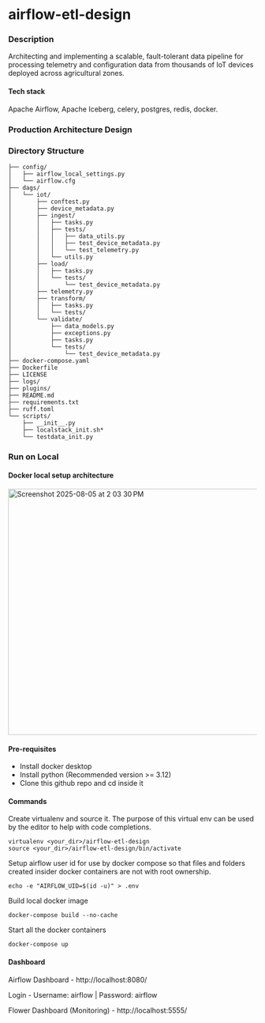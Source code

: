 # airflow-etl-design

### Description

Architecting and implementing a scalable,
fault-tolerant data pipeline for processing telemetry and configuration data from thousands of
IoT devices deployed across agricultural zones.

#### Tech stack
Apache Airflow, Apache Iceberg, celery, postgres, redis, docker.

### Production Architecture Design




### Directory Structure
```
├── config/
│   ├── airflow_local_settings.py
│   └── airflow.cfg
├── dags/
│   └── iot/
│       ├── conftest.py
│       ├── device_metadata.py
│       ├── ingest/
│       │   ├── tasks.py
│       │   ├── tests/
│       │   │   ├── data_utils.py
│       │   │   ├── test_device_metadata.py
│       │   │   └── test_telemetry.py
│       │   └── utils.py
│       ├── load/
│       │   ├── tasks.py
│       │   └── tests/
│       │       └── test_device_metadata.py
│       ├── telemetry.py
│       ├── transform/
│       │   ├── tasks.py
│       │   └── tests/
│       └── validate/
│           ├── data_models.py
│           ├── exceptions.py
│           ├── tasks.py
│           └── tests/
│               └── test_device_metadata.py
├── docker-compose.yaml
├── Dockerfile
├── LICENSE
├── logs/
├── plugins/
├── README.md
├── requirements.txt
├── ruff.toml
└── scripts/
    ├── __init__.py
    ├── localstack_init.sh*
    └── testdata_init.py
```

### Run on Local

#### Docker local setup architecture

<img width="825" height="498" alt="Screenshot 2025-08-05 at 2 03 30 PM" src="https://github.com/user-attachments/assets/8795ab12-8a2e-4144-a926-59fe7e917914" />


#### Pre-requisites
- Install docker desktop
- Install python (Recommended version >= 3.12)
- Clone this github repo and cd inside it

#### Commands
Create virtualenv and source it. The purpose of this virtual env can be used by the editor
to help with code completions.
```
virtualenv <your_dir>/airflow-etl-design
source <your_dir>/airflow-etl-design/bin/activate
```
Setup airflow user id for use by docker compose so that files and folders created insider docker containers are not with root ownership.
```
echo -e "AIRFLOW_UID=$(id -u)" > .env
```
Build local docker image
```
docker-compose build --no-cache
```
Start all the docker containers
```
docker-compose up
```

#### Dashboard
Airflow Dashboard - http://localhost:8080/

Login - Username: airflow | Password: airflow

Flower Dashboard (Monitoring) - http://localhost:5555/
